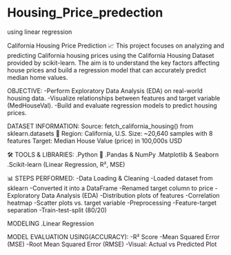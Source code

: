 # Housing_Price_predection
using linear regression

California Housing Price Prediction 📈
This project focuses on analyzing and predicting California housing prices using the California Housing Dataset provided by scikit-learn. The aim is to understand the key factors affecting house prices and build a regression model that can accurately predict median home values.

OBJECTIVE:
-Perform Exploratory Data Analysis (EDA) on real-world housing data.
-Visualize relationships between features and target variable (MedHouseVal).
-Build and evaluate regression models to predict housing prices.

DATASET INFORMATION:
Source: fetch_california_housing() from sklearn.datasets
📍 Region: California, U.S.
Size: ~20,640 samples with 8 features
Target: Median House Value (price) in 100,000s USD

🛠️ TOOLS & LIBRARIES:
.Python 🐍
.Pandas & NumPy
.Matplotlib & Seaborn
.Scikit-learn (Linear Regression, R², MSE)

📊 STEPS PERFORMED:
-Data Loading & Cleaning
-Loaded dataset from sklearn
-Converted it into a DataFrame
-Renamed target column to price
-Exploratory Data Analysis (EDA)
-Distribution plots of features
-Correlation heatmap
-Scatter plots vs. target variable
-Preprocessing
-Feature-target separation
-Train-test-split (80/20)

MODELING
.Linear Regression

MODEL EVALUATION USING(ACCURACY):
-R² Score
-Mean Squared Error (MSE)
-Root Mean Squared Error (RMSE)
-Visual: Actual vs Predicted Plot
